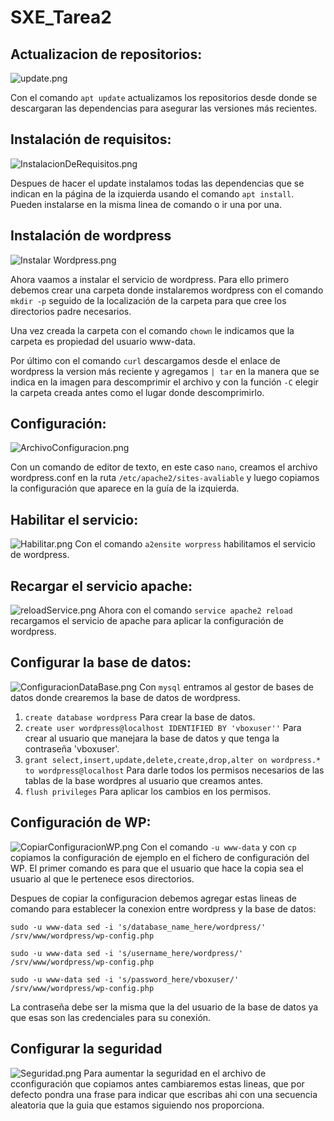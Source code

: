 # SXE_Tarea2

## Actualizacion de repositorios:
![update.png](SXE_FOTOS/update.png)

Con el comando `apt update` actualizamos los repositorios desde donde se descargaran las dependencias para asegurar las versiones más recientes.

## Instalación de requisitos:

![InstalacionDeRequisitos.png](SXE_FOTOS/InstalacionDeRequisitos.png)

Despues de hacer el update instalamos todas las dependencias que se indican en la página de la izquierda usando el comando `apt install`. Pueden instalarse en la misma linea de comando o ir una por una.

## Instalación de wordpress

![Instalar Wordpress.png](SXE_FOTOS/Instalar_Wordpress.png)

Ahora vaamos a instalar el servicio de wordpress. Para ello primero debemos crear una carpeta donde instalaremos wordpress con el comando `mkdir -p` seguido de la localización de la carpeta para que cree los directorios padre necesarios.

Una vez creada la carpeta con el comando `chown` le indicamos que la carpeta es propiedad del usuario www-data.

Por último con el comando `curl` descargamos desde el enlace de wordpress la version más reciente y agregamos `| tar` en la manera que se indica en la imagen para descomprimir el archivo y con la función `-C` elegir la carpeta creada antes como el lugar donde descomprimirlo.


## Configuración:
![ArchivoConfiguracion.png](SXE_FOTOS/ArchivoConfiguracion.png)

Con un comando de editor de texto, en este caso `nano`, creamos el archivo wordpress.conf en la ruta `/etc/apache2/sites-avaliable` y luego copiamos la configuración que aparece en la guía de la izquierda.


## Habilitar el servicio:
![Habilitar.png](SXE_FOTOS/Habilitar.png)
Con el comando `a2ensite worpress` habilitamos el servicio de wordpress.

## Recargar el servicio apache:

![reloadService.png](SXE_FOTOS/reloadService.png)
Ahora con el comando `service apache2 reload` recargamos el servicio de apache para aplicar la configuración de wordpress.


## Configurar la base de datos:

![ConfiguracionDataBase.png](SXE_FOTOS/ConfiguracionDataBase.png)
Con `mysql` entramos al gestor de bases de datos donde crearemos la base de datos de wordpress.

1. `create database wordpress` Para crear la base de datos.
2. `create user wordpress@localhost IDENTIFIED BY 'vboxuser''` Para crear al usuario que manejara la base de datos y que tenga la contraseña 'vboxuser'.
3. `grant select,insert,update,delete,create,drop,alter on wordpress.* to wordpress@localhost` Para darle todos los permisos necesarios de las tablas de la base wordpres al usuario que creamos antes.
4. `flush privileges` Para aplicar los cambios en los permisos.

## Configuración de WP:
![CopiarConfiguracionWP.png](SXE_FOTOS/CopiarConfiguracionWP.png)
Con el comando `-u www-data` y con `cp` copiamos la configuración de ejemplo en el fichero de configuración del WP. El primer comando es para que el usuario que hace la copia sea el usuario al que le pertenece esos directorios.

Despues de copiar la configuracion debemos agregar estas lineas de comando para establecer la conexion entre wordpress y la base de datos:

```
sudo -u www-data sed -i 's/database_name_here/wordpress/' /srv/www/wordpress/wp-config.php

sudo -u www-data sed -i 's/username_here/wordpress/' /srv/www/wordpress/wp-config.php

sudo -u www-data sed -i 's/password_here/vboxuser/' /srv/www/wordpress/wp-config.php
```
La contraseña debe ser la misma que la del usuario de la base de datos ya que esas son las credenciales para su conexión.

## Configurar la seguridad
![Seguridad.png](SXE_FOTOS/Seguridad.png)
Para aumentar la seguridad en el archivo de cconfiguración que copiamos antes cambiaremos estas lineas, que por defecto pondra una frase para indicar que escribas ahi con una secuencia aleatoria que la guia que estamos siguiendo nos proporciona.


